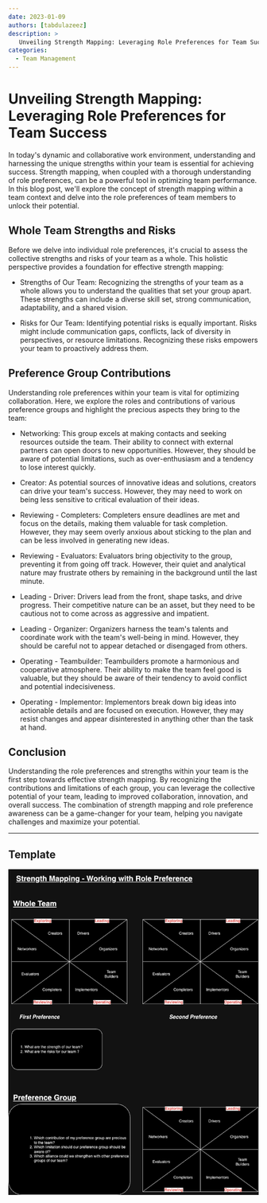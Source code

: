 ```yaml
---
date: 2023-01-09
authors: [tabdulazeez]
description: >
   Unveiling Strength Mapping: Leveraging Role Preferences for Team Success
categories:
  - Team Management 
---
```


# Unveiling Strength Mapping: Leveraging Role Preferences for Team Success

In today's dynamic and collaborative work environment, understanding and harnessing the unique strengths within your team is essential for achieving success. Strength mapping, when coupled with a thorough understanding of role preferences, can be a powerful tool in optimizing team performance. In this blog post, we'll explore the concept of strength mapping within a team context and delve into the role preferences of team members to unlock their potential.

<!-- more -->

## Whole Team Strengths and Risks

Before we delve into individual role preferences, it's crucial to assess the collective strengths and risks of your team as a whole. This holistic perspective provides a foundation for effective strength mapping:

- Strengths of Our Team: Recognizing the strengths of your team as a whole allows you to understand the qualities that set your group apart. These strengths can include a diverse skill set, strong communication, adaptability, and a shared vision.

- Risks for Our Team: Identifying potential risks is equally important. Risks might include communication gaps, conflicts, lack of diversity in perspectives, or resource limitations. Recognizing these risks empowers your team to proactively address them.

## Preference Group Contributions

Understanding role preferences within your team is vital for optimizing collaboration. Here, we explore the roles and contributions of various preference groups and highlight the precious aspects they bring to the team:

- Networking: This group excels at making contacts and seeking resources outside the team. Their ability to connect with external partners can open doors to new opportunities. However, they should be aware of potential limitations, such as over-enthusiasm and a tendency to lose interest quickly.

- Creator: As potential sources of innovative ideas and solutions, creators can drive your team's success. However, they may need to work on being less sensitive to critical evaluation of their ideas.

- Reviewing - Completers: Completers ensure deadlines are met and focus on the details, making them valuable for task completion. However, they may seem overly anxious about sticking to the plan and can be less involved in generating new ideas.

- Reviewing - Evaluators: Evaluators bring objectivity to the group, preventing it from going off track. However, their quiet and analytical nature may frustrate others by remaining in the background until the last minute.

- Leading - Driver: Drivers lead from the front, shape tasks, and drive progress. Their competitive nature can be an asset, but they need to be cautious not to come across as aggressive and impatient.

- Leading - Organizer: Organizers harness the team's talents and coordinate work with the team's well-being in mind. However, they should be careful not to appear detached or disengaged from others.

- Operating - Teambuilder: Teambuilders promote a harmonious and cooperative atmosphere. Their ability to make the team feel good is valuable, but they should be aware of their tendency to avoid conflict and potential indecisiveness.

- Operating - Implementor: Implementors break down big ideas into actionable details and are focused on execution. However, they may resist changes and appear disinterested in anything other than the task at hand.

## Conclusion

Understanding the role preferences and strengths within your team is the first step towards effective strength mapping. By recognizing the contributions and limitations of each group, you can leverage the collective potential of your team, leading to improved collaboration, innovation, and overall success. The combination of strength mapping and role preference awareness can be a game-changer for your team, helping you navigate challenges and maximize your potential.

***

## Template

![](./teammanagement/strengthmapping.png)



